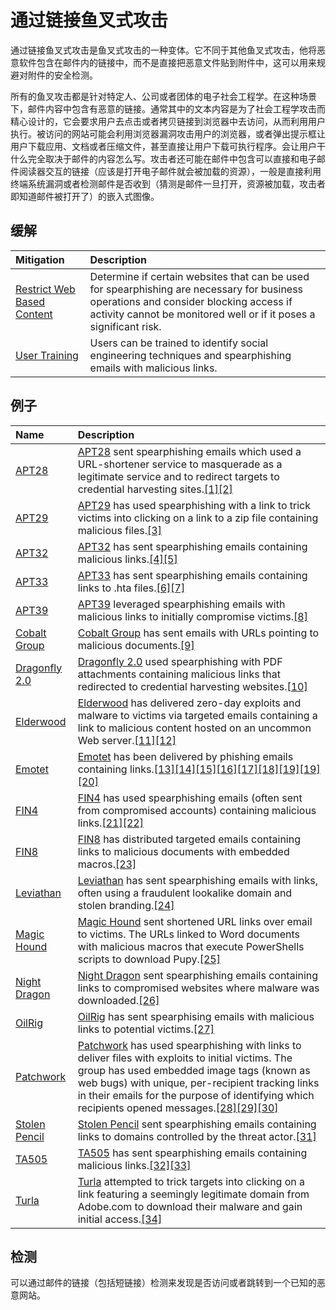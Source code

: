 # 通过链接鱼叉式攻击

通过链接鱼叉式攻击是鱼叉式攻击的一种变体。它不同于其他鱼叉式攻击，他将恶意软件包含在邮件内的链接中，而不是直接把恶意文件贴到附件中，这可以用来规避对附件的安全检测。

所有的鱼叉攻击都是针对特定人、公司或者团体的电子社会工程学。在这种场景下，邮件内容中包含有恶意的链接。通常其中的文本内容是为了社会工程学攻击而精心设计的，它会要求用户去点击或者拷贝链接到浏览器中去访问，从而利用用户执行。被访问的网站可能会利用浏览器漏洞攻击用户的浏览器，或者弹出提示框让用户下载应用、文档或者压缩文件，甚至直接让用户下载可执行程序。会让用户干什么完全取决于邮件的内容怎么写。攻击者还可能在邮件中包含可以直接和电子邮件阅读器交互的链接（应该是打开电子邮件就会被加载的资源），一般是直接利用终端系统漏洞或者检测邮件是否收到（猜测是邮件一旦打开，资源被加载，攻击者即知道邮件被打开了）的嵌入式图像。

## 缓解

| Mitigation | Description |
| :--- | :--- |
| [Restrict Web Based Content](https://attack.mitre.org/mitigations/M1021) | Determine if certain websites that can be used for spearphishing are necessary for business operations and consider blocking access if activity cannot be monitored well or if it poses a significant risk. |
| [User Training](https://attack.mitre.org/mitigations/M1017) | Users can be trained to identify social engineering techniques and spearphishing emails with malicious links. |

## 例子

| Name | Description |
| :--- | :--- |
| [APT28](https://attack.mitre.org/groups/G0007) | [APT28](https://attack.mitre.org/groups/G0007) sent spearphishing emails which used a URL-shortener service to masquerade as a legitimate service and to redirect targets to credential harvesting sites.[\[1\]](https://www.justice.gov/file/1080281/download)[\[2\]](https://www.welivesecurity.com/2019/05/22/journey-zebrocy-land/) |
| [APT29](https://attack.mitre.org/groups/G0016) | [APT29](https://attack.mitre.org/groups/G0016) has used spearphishing with a link to trick victims into clicking on a link to a zip file containing malicious files.[\[3\]](http://www.slideshare.net/MatthewDunwoody1/no-easy-breach-derby-con-2016) |
| [APT32](https://attack.mitre.org/groups/G0050) | [APT32](https://attack.mitre.org/groups/G0050) has sent spearphishing emails containing malicious links.[\[4\]](https://www.welivesecurity.com/2018/03/13/oceanlotus-ships-new-backdoor/)[\[5\]](https://www.cybereason.com/blog/operation-cobalt-kitty-apt) |
| [APT33](https://attack.mitre.org/groups/G0064) | [APT33](https://attack.mitre.org/groups/G0064) has sent spearphishing emails containing links to .hta files.[\[6\]](https://www.fireeye.com/blog/threat-research/2017/09/apt33-insights-into-iranian-cyber-espionage.html)[\[7\]](https://www.symantec.com/blogs/threat-intelligence/elfin-apt33-espionage) |
| [APT39](https://attack.mitre.org/groups/G0087) | [APT39](https://attack.mitre.org/groups/G0087) leveraged spearphishing emails with malicious links to initially compromise victims.[\[8\]](https://www.fireeye.com/blog/threat-research/2019/01/apt39-iranian-cyber-espionage-group-focused-on-personal-information.html) |
| [Cobalt Group](https://attack.mitre.org/groups/G0080) | [Cobalt Group](https://attack.mitre.org/groups/G0080) has sent emails with URLs pointing to malicious documents.[\[9\]](https://blog.talosintelligence.com/2018/07/multiple-cobalt-personality-disorder.html) |
| [Dragonfly 2.0](https://attack.mitre.org/groups/G0074) | [Dragonfly 2.0](https://attack.mitre.org/groups/G0074) used spearphishing with PDF attachments containing malicious links that redirected to credential harvesting websites.[\[10\]](https://www.us-cert.gov/ncas/alerts/TA18-074A) |
| [Elderwood](https://attack.mitre.org/groups/G0066) | [Elderwood](https://attack.mitre.org/groups/G0066) has delivered zero-day exploits and malware to victims via targeted emails containing a link to malicious content hosted on an uncommon Web server.[\[11\]](http://www.symantec.com/content/en/us/enterprise/media/security_response/whitepapers/the-elderwood-project.pdf)[\[12\]](https://www.csmonitor.com/USA/2012/0914/Stealing-US-business-secrets-Experts-ID-two-huge-cyber-gangs-in-China) |
| [Emotet](https://attack.mitre.org/software/S0367) | [Emotet](https://attack.mitre.org/software/S0367) has been delivered by phishing emails containing links.[\[13\]](https://blog.trendmicro.com/trendlabs-security-intelligence/new-banking-malware-uses-network-sniffing-for-data-theft/)[\[14\]](https://securelist.com/the-banking-trojan-emotet-detailed-analysis/69560/)[\[15\]](https://www.cisecurity.org/blog/emotet-changes-ttp-and-arrives-in-united-states/)[\[16\]](https://support.malwarebytes.com/docs/DOC-2295)[\[17\]](https://www.symantec.com/blogs/threat-intelligence/evolution-emotet-trojan-distributor)[\[18\]](https://www.us-cert.gov/ncas/alerts/TA18-201A)[\[19\]](https://blog.talosintelligence.com/2019/01/return-of-emotet.html)[\[19\]](https://blog.talosintelligence.com/2019/01/return-of-emotet.html)[\[20\]](https://www.picussecurity.com/blog/the-christmas-card-you-never-wanted-a-new-wave-of-emotet-is-back-to-wreak-havoc.html) |
| [FIN4](https://attack.mitre.org/groups/G0085) | [FIN4](https://attack.mitre.org/groups/G0085) has used spearphishing emails \(often sent from compromised accounts\) containing malicious links.[\[21\]](https://www.fireeye.com/current-threats/threat-intelligence-reports/rpt-fin4.html)[\[22\]](https://www2.fireeye.com/WBNR-14Q4NAMFIN4.html) |
| [FIN8](https://attack.mitre.org/groups/G0061) | [FIN8](https://attack.mitre.org/groups/G0061) has distributed targeted emails containing links to malicious documents with embedded macros.[\[23\]](https://www2.fireeye.com/WBNR-Know-Your-Enemy-UNC622-Spear-Phishing.html) |
| [Leviathan](https://attack.mitre.org/groups/G0065) | [Leviathan](https://attack.mitre.org/groups/G0065) has sent spearphishing emails with links, often using a fraudulent lookalike domain and stolen branding.[\[24\]](https://www.proofpoint.com/us/threat-insight/post/leviathan-espionage-actor-spearphishes-maritime-and-defense-targets) |
| [Magic Hound](https://attack.mitre.org/groups/G0059) | [Magic Hound](https://attack.mitre.org/groups/G0059) sent shortened URL links over email to victims. The URLs linked to Word documents with malicious macros that execute PowerShells scripts to download Pupy.[\[25\]](https://www.secureworks.com/research/the-curious-case-of-mia-ash) |
| [Night Dragon](https://attack.mitre.org/groups/G0014) | [Night Dragon](https://attack.mitre.org/groups/G0014) sent spearphishing emails containing links to compromised websites where malware was downloaded.[\[26\]](https://securingtomorrow.mcafee.com/wp-content/uploads/2011/02/McAfee_NightDragon_wp_draft_to_customersv1-1.pdf) |
| [OilRig](https://attack.mitre.org/groups/G0049) | [OilRig](https://attack.mitre.org/groups/G0049) has sent spearphising emails with malicious links to potential victims.[\[27\]](https://researchcenter.paloaltonetworks.com/2018/02/unit42-oopsie-oilrig-uses-threedollars-deliver-new-trojan/) |
| [Patchwork](https://attack.mitre.org/groups/G0040) | [Patchwork](https://attack.mitre.org/groups/G0040) has used spearphishing with links to deliver files with exploits to initial victims. The group has used embedded image tags \(known as web bugs\) with unique, per-recipient tracking links in their emails for the purpose of identifying which recipients opened messages.[\[28\]](http://www.symantec.com/connect/blogs/patchwork-cyberespionage-group-expands-targets-governments-wide-range-industries)[\[29\]](https://documents.trendmicro.com/assets/tech-brief-untangling-the-patchwork-cyberespionage-group.pdf)[\[30\]](https://www.volexity.com/blog/2018/06/07/patchwork-apt-group-targets-us-think-tanks/) |
| [Stolen Pencil](https://attack.mitre.org/groups/G0086) | [Stolen Pencil](https://attack.mitre.org/groups/G0086) sent spearphishing emails containing links to domains controlled by the threat actor.[\[31\]](https://asert.arbornetworks.com/stolen-pencil-campaign-targets-academia/) |
| [TA505](https://attack.mitre.org/groups/G0092) | [TA505](https://attack.mitre.org/groups/G0092) has sent spearphishing emails containing malicious links.[\[32\]](https://www.proofpoint.com/us/threat-insight/post/threat-actor-profile-ta505-dridex-globeimposter)[\[33\]](https://www.proofpoint.com/us/threat-insight/post/servhelper-and-flawedgrace-new-malware-introduced-ta505) |
| [Turla](https://attack.mitre.org/groups/G0010) | [Turla](https://attack.mitre.org/groups/G0010) attempted to trick targets into clicking on a link featuring a seemingly legitimate domain from Adobe.com to download their malware and gain initial access.[\[34\]](https://www.welivesecurity.com/wp-content/uploads/2018/01/ESET_Turla_Mosquito.pdf) |

## 检测

可以通过邮件的链接（包括短链接）检测来发现是否访问或者跳转到一个已知的恶意网站。

